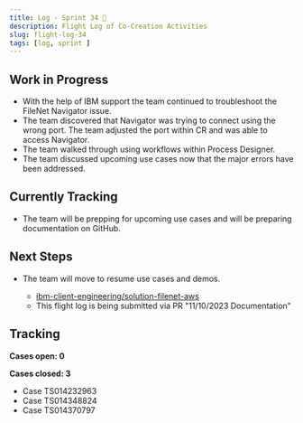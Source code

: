 ```yaml
---
title: Log - Sprint 34 🛫
description: Flight Log of Co-Creation Activities
slug: flight-log-34
tags: [log, sprint ]
---
```


## Work in Progress
- With the help of IBM support the team continued to troubleshoot the FileNet Navigator issue.
- The team discovered that Navigator was trying to connect using the wrong port. The team adjusted the port within CR and was able to access Navigator.  
- The team walked through using workflows within Process Designer.
- The team discussed upcoming use cases now that the major errors have been addressed.
## Currently Tracking
- The team will be prepping for upcoming use cases and will be preparing documentation on GitHub.
## Next Steps
- The team will move to resume use cases and demos.
  
    - [ibm-client-engineering/solution-filenet-aws](https://trello.com/c/3WHHYbfl/3-functionality-verification)
    - This flight log is being submitted via PR "11/10/2023 Documentation"

## Tracking
**Cases open: 0**
  
**Cases closed: 3**
  - Case TS014232963
  - Case TS014348824
  - Case TS014370797